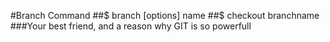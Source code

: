 #Branch Command
##$ branch [options] name
##$ checkout branchname
###Your best friend, and a reason why GIT is so powerfull
